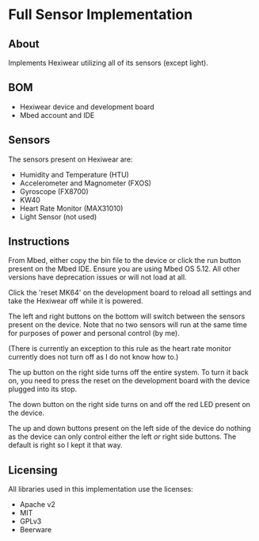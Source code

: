 # Full Sensor Implementation

## About

Implements Hexiwear utilizing all of its sensors (except light).

## BOM

- Hexiwear device and development board
- Mbed account and IDE

## Sensors

The sensors present on Hexiwear are:
- Humidity and Temperature (HTU)
- Accelerometer and Magnometer (FXOS)
- Gyroscope (FX8700)
- KW40
- Heart Rate Monitor (MAX31010)
- Light Sensor (not used)

## Instructions

From Mbed, either copy the bin file to the device or click the run button
present on the Mbed IDE. Ensure you are using Mbed OS 5.12.
All other versions have deprecation issues or will not load
at all.

Click the 'reset MK64' on the development board to reload all
settings and take the Hexiwear off while it is powered.

The left and right buttons on the bottom will switch between the sensors
present on the device. Note that no two sensors will run at the same time
for purposes of power and personal control (by me).

(There is currently an exception to this rule as the heart rate monitor
currently does not turn off as I do not know how to.)

The up button on the right side turns off the entire system. To turn
it back on, you need to press the reset on the development board
with the device plugged into its stop.

The down button on the right side turns on and off the red LED
present on the device.

The up and down buttons present on the left side of the device
do nothing as the device can only control either the left _or_
right side buttons. The default is right so I kept it that way.

## Licensing

All libraries used in this implementation use the licenses:
- Apache v2
- MIT
- GPLv3
- Beerware
